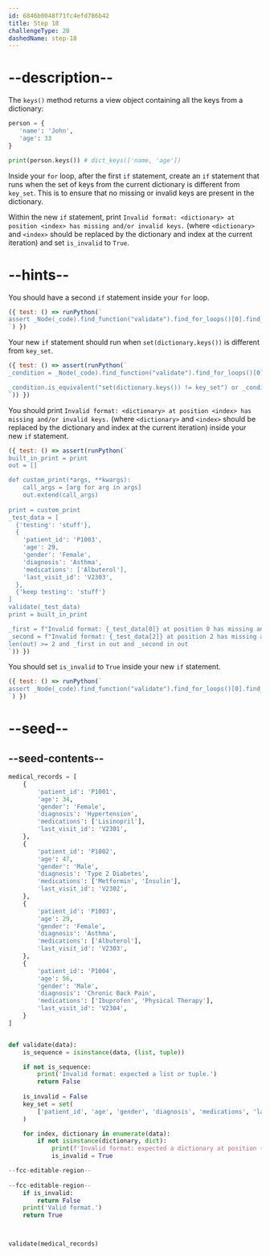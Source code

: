```yaml
---
id: 6846b0048f71fc4efd786b42
title: Step 18
challengeType: 20
dashedName: step-18
---
```


# --description--

The `keys()` method returns a view object containing all the keys from a dictionary:

```py
person = {
   'name': 'John',
   'age': 33
}

print(person.keys()) # dict_keys(['name, 'age'])
```

Inside your `for` loop, after the first `if` statement, create an `if` statement that runs when the set of keys from the current dictionary is different from `key_set`. This is to ensure that no missing or invalid keys are present in the dictionary.

Within the new `if` statement, print `Invalid format: <dictionary> at position <index> has missing and/or invalid keys.` (where `<dictionary>` and `<index>` should be replaced by the dictionary and index at the current iteration) and set `is_invalid` to `True`.

# --hints--

You should have a second `if` statement inside your `for` loop.

```js
({ test: () => runPython(`
assert _Node(_code).find_function("validate").find_for_loops()[0].find_bodies()[0].find_ifs()[1]
`) })
```

Your new `if` statement should run when `set(dictionary.keys())` is different from `key_set`.

```js
({ test: () => assert(runPython(`
_condition = _Node(_code).find_function("validate").find_for_loops()[0].find_bodies()[0].find_ifs()[1].find_conditions()[0]

_condition.is_equivalent("set(dictionary.keys()) != key_set") or _condition.is_equivalent("key_set != set(dictionary.keys())")
`)) })
```

You should print `Invalid format: <dictionary> at position <index> has missing and/or invalid keys.` (where `<dictionary>` and `<index>` should be replaced by the dictionary and index at the current iteration) inside your new `if` statement.

```js
({ test: () => assert(runPython(`
built_in_print = print
out = []

def custom_print(*args, **kwargs):
    call_args = [arg for arg in args]
    out.extend(call_args)
    
print = custom_print
_test_data = [
  {'testing': 'stuff'},
  {
    'patient_id': 'P1003',
    'age': 29,
    'gender': 'Female',
    'diagnosis': 'Asthma',
    'medications': ['Albuterol'],
    'last_visit_id': 'V2303',
  },
  {'keep testing': 'stuff'}
]
validate(_test_data)
print = built_in_print

_first = f"Invalid format: {_test_data[0]} at position 0 has missing and/or invalid keys."
_second = f"Invalid format: {_test_data[2]} at position 2 has missing and/or invalid keys."
len(out) >= 2 and _first in out and _second in out
`)) })
```

You should set `is_invalid` to `True` inside your new `if` statement.

```js
({ test: () => runPython(`
assert _Node(_code).find_function("validate").find_for_loops()[0].find_bodies()[0].find_ifs()[1].find_bodies()[0].has_stmt("is_invalid = True")
`) })
```

# --seed--

## --seed-contents--

```py
medical_records = [
    {
        'patient_id': 'P1001',
        'age': 34,
        'gender': 'Female',
        'diagnosis': 'Hypertension',
        'medications': ['Lisinopril'],
        'last_visit_id': 'V2301',
    },
    {
        'patient_id': 'P1002',
        'age': 47,
        'gender': 'Male',
        'diagnosis': 'Type 2 Diabetes',
        'medications': ['Metformin', 'Insulin'],
        'last_visit_id': 'V2302',
    },
    {
        'patient_id': 'P1003',
        'age': 29,
        'gender': 'Female',
        'diagnosis': 'Asthma',
        'medications': ['Albuterol'],
        'last_visit_id': 'V2303',
    },
    {
        'patient_id': 'P1004',
        'age': 56,
        'gender': 'Male',
        'diagnosis': 'Chronic Back Pain',
        'medications': ['Ibuprofen', 'Physical Therapy'],
        'last_visit_id': 'V2304',
    }   
]


def validate(data):
    is_sequence = isinstance(data, (list, tuple))

    if not is_sequence:
        print('Invalid format: expected a list or tuple.')
        return False
        
    is_invalid = False
    key_set = set(
        ['patient_id', 'age', 'gender', 'diagnosis', 'medications', 'last_visit_id']
    )

    for index, dictionary in enumerate(data):
        if not isinstance(dictionary, dict):
            print(f'Invalid format: expected a dictionary at position {index}.')
            is_invalid = True

--fcc-editable-region--
        
--fcc-editable-region--
    if is_invalid:
        return False
    print('Valid format.')
    return True



validate(medical_records)

```
